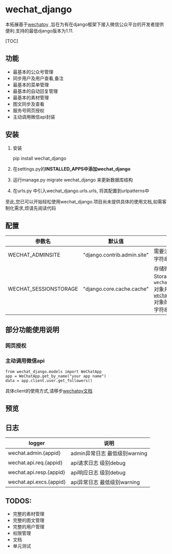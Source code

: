 # wechat_django

本拓展基于[wechatpy](https://github.com/jxtech/wechatpy) ,旨在为有在django框架下接入微信公众平台的开发者提供便利.支持的最低django版本为1.11.

[TOC]

## 功能
* 最基本的公众号管理
* 同步用户及用户查看,备注
* 最基本的菜单管理
* 最基本的自动回复管理
* 最基本的素材管理
* 图文同步及查看
* 服务号网页授权
* 主动调用微信api封装

## 安装

1. 安装
    
    pip install wechat_django

2. 在settings.py的**INSTALLED_APPS中添加wechat_django**
3. 运行manage.py migrate wechat_django 来更新数据库结构
4. 在urls.py 中引入wechat_django.urls.urls, 将其配置到urlpatterns中

至此,您已可以开始轻松使用wechat_django.项目尚未提供具体的使用文档,如需客制化需求,烦请先阅读代码

## 配置
| 参数名 | 默认值 | 说明 |
| --- | --- | --- |
| WECHAT_ADMINSITE | "django.contrib.admin.site" | 需要注册微信后台的AdminSite对象字符串 |
| WECHAT_SESSIONSTORAGE | "django.core.cache.cache" | 存储微信accesstoken等使用的Storage对象字符串,或一个接收`wechat_django.models.WeChatApp`对象并返回[`wechatpy.session.SessionStorage`](https://wechatpy.readthedocs.io/zh_CN/master/quickstart.html#id10)对象的callable或指向该callable的字符串 | 

## 部分功能使用说明
### 网页授权

### 主动调用微信api
    from wechat_django.models import WeChatApp
    app = WeChatApp.get_by_name("your app name")
    data = app.client.user.get_followers()

具体client的使用方式,请移步[wechatpy文档](https://wechatpy.readthedocs.io/zh_CN/master/client/index.html)

## 预览

## 日志
| logger | 说明 |
| --- | --- |
| wechat.admin.{appid} | admin异常日志 最低级别warning |
| wechat.api.req.{appid} | api请求日志 级别debug |
| wechat.api.resp.{appid} | api响应日志 级别debug |
| wechat.api.excs.{appid} | api异常日志 最低级别warning |

## TODOS:
* 完整的素材管理
* 完整的图文管理
* 完整的用户管理
* 权限管理
* 文档
* 单元测试